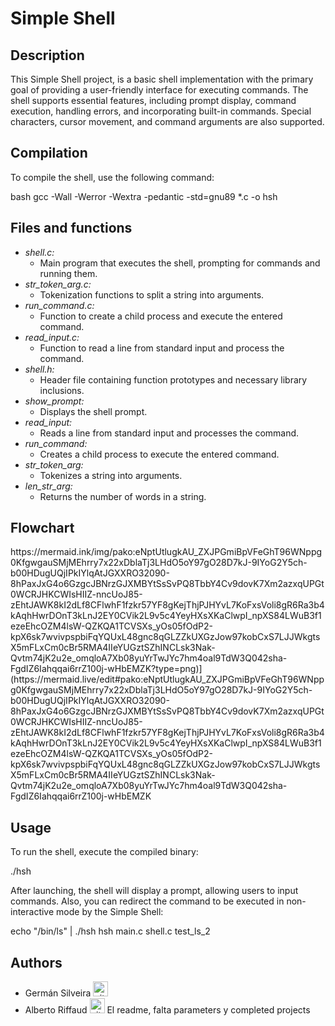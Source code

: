 <h1>Simple Shell</h1>
</div>

## Description

This Simple Shell project, is a basic shell implementation with the primary goal of providing a user-friendly interface for executing commands. The shell supports essential features, including prompt display, command execution, handling errors, and incorporating built-in commands. Special characters, cursor movement, and command arguments are also supported.

## Compilation

To compile the shell, use the following command:

bash
gcc -Wall -Werror -Wextra -pedantic -std=gnu89 *.c -o hsh

## Files and functions

* *shell.c:*
	* Main program that executes the shell, prompting for commands and running them.
* *str_token_arg.c:*
	* Tokenization functions to split a string into arguments.
* *run_command.c:*
	* Function to create a child process and execute the entered command.
* *read_input.c:*
	* Function to read a line from standard input and process the command.
* *shell.h:*
	* Header file containing function prototypes and necessary library inclusions.
* *show_prompt:*
	* Displays the shell prompt.
* *read_input:*
	* Reads a line from standard input and processes the command.
* *run_command:*
	* Creates a child process to execute the entered command.
* *str_token_arg:*
	* Tokenizes a string into arguments.
* *len_str_arg:*
	* Returns the number of words in a string.

## Flowchart
<p>
https://mermaid.ink/img/pako:eNptUtlugkAU_ZXJPGmiBpVFeGhT96WNppg0KfgwgauSMjMEhrry7x22xDblaTj3LHdO5oY97gO28D7kJ-9IYoG2Y5ch-b00HDugUQjIPkIYlqAtJGXXRO32090-8hPaxJxG4o6GzgcJBNrzGJXMBYtSsSvPQ8TbbY4Cv9dovK7Xm2azxqUPGt0WCRJHKCWIsHIIZ-nncUoJ85-zEhtJAWK8kI2dLf8CFlwhF1fzkr57YF8gKejThjPJHYvL7KoFxsVoli8gR6Ra3b4kAqhHwrDOnT3kLnJ2EY0CVik2L9v5c4YeyHXsXKaClwpI_npXS84LWuB3f1ezeEhcOZM4lsW-QZKQA1TCVSXs_yOs05fOdP2-kpX6sk7wvivpspbiFqYQUxL48gnc8qGLZZkUXGzJow97kobCxS7LJJWkgtsX5mFLxCm0cBr5RMA4IIeYUGztSZhINCLsk3Nak-Qvtm74jK2u2e_omqloA7Xb08yuYrTwJYc7hm4oal9TdW3Q042sha-FgdIZ6Iahqqai6rrZ100j-wHbEMZK?type=png)](https://mermaid.live/edit#pako:eNptUtlugkAU_ZXJPGmiBpVFeGhT96WNppg0KfgwgauSMjMEhrry7x22xDblaTj3LHdO5oY97gO28D7kJ-9IYoG2Y5ch-b00HDugUQjIPkIYlqAtJGXXRO32090-8hPaxJxG4o6GzgcJBNrzGJXMBYtSsSvPQ8TbbY4Cv9dovK7Xm2azxqUPGt0WCRJHKCWIsHIIZ-nncUoJ85-zEhtJAWK8kI2dLf8CFlwhF1fzkr57YF8gKejThjPJHYvL7KoFxsVoli8gR6Ra3b4kAqhHwrDOnT3kLnJ2EY0CVik2L9v5c4YeyHXsXKaClwpI_npXS84LWuB3f1ezeEhcOZM4lsW-QZKQA1TCVSXs_yOs05fOdP2-kpX6sk7wvivpspbiFqYQUxL48gnc8qGLZZkUXGzJow97kobCxS7LJJWkgtsX5mFLxCm0cBr5RMA4IIeYUGztSZhINCLsk3Nak-Qvtm74jK2u2e_omqloA7Xb08yuYrTwJYc7hm4oal9TdW3Q042sha-FgdIZ6Iahqqai6rrZ100j-wHbEMZK
</p>

## Usage

To run the shell, execute the compiled binary:


./hsh

After launching, the shell will display a prompt, allowing users to input commands.
Also, you can redirect the command to be executed in non-interactive mode by the Simple Shell:


echo "/bin/ls" | ./hsh
hsh main.c shell.c test_ls_2


## Authors

- Germán Silveira <a href="https://github.com/Daldanos" rel="nofollow"><img aling="center" alt="github" src="https://1000logos.net/wp-content/uploads/2021/05/GitHub-logo.png" height="24" /></a>
- Alberto Riffaud <a href="https://github.com/alriffaud" rel="nofollow"><img aling="center" alt="github" src="https://1000logos.net/wp-content/uploads/2021/05/GitHub-logo.png" height="24" /></a>
El readme, falta parameters y completed projects
